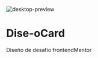 ![desktop-preview](https://user-images.githubusercontent.com/58039198/123523131-6ea26e80-d687-11eb-947c-7fbdbf8821cc.jpg)
# Dise-oCard
Diseño de desafio frontendMentor
